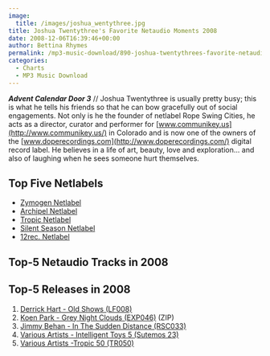 ```yaml
---
image:
  title: /images/joshua_wentythree.jpg
title: Joshua Twentythree's Favorite Netaudio Moments 2008
date: 2008-12-06T16:39:46+00:00
author: Bettina Rhymes
permalink: /mp3-music-download/890-joshua-twentythrees-favorite-netaudio-moments-2008
categories:
  - Charts
  - MP3 Music Download
---
```

***Advent Calendar Door 3*** // Joshua Twentythree is usually pretty busy; this is what he tells his friends so that he can bow gracefully out of social engagements. Not only is he the founder of netlabel Rope Swing Cities, he acts as a director, curator and performer for [www.communikey.us](http://www.communikey.us/) in Colorado and is now one of the owners of the [www.doperecordings.com](http://www.doperecordings.com/) digital record label. He believes in a life of art, beauty, love and exploration... and also of laughing when he sees someone hurt themselves.<!--more-->

## Top Five Netlabels

  * [Zymogen Netlabel](http://www.zymogen.net/)
  * [Archipel Netlabel](http://www.archipel.cc/)
  * [Tropic Netlabel](http://www.tropic-netlabel.de/)
  * [Silent Season Netlabel](http://www.silentseason.com/)
  * [12rec. Netlabel](http://www.12rec.net/)

## Top-5 Netaudio Tracks in 2008

## Top-5 Releases in 2008

  1. <a href="http://www.archive.org/details/LF-008_Old_Shows_Derrick_Hart" target="_blank">Derrick Hart - Old Shows (LF008) </a>
  2. <a href="http://www.experimedia.net/catalog/exp046/exp046mp3.zip" target="_blank">Koen Park - Grey Night Clouds (EXP046)</a> (ZIP)
  3. <a href="http://www.zymogen.net/releases/zym020/" target="_blank">Jimmy Behan - In The Sudden Distance (RSC033)</a>
  4. <a href="http://www.sutemos.net/en/player;gid,25" target="_blank">Various Artists - Intelligent Toys 5 (Sutemos 23)</a>
  5. <a href="http://www.tropic-netlabel.de/tropic50.htm" target="_blank">Various Artists -Tropic 50 (TR050)</a>
